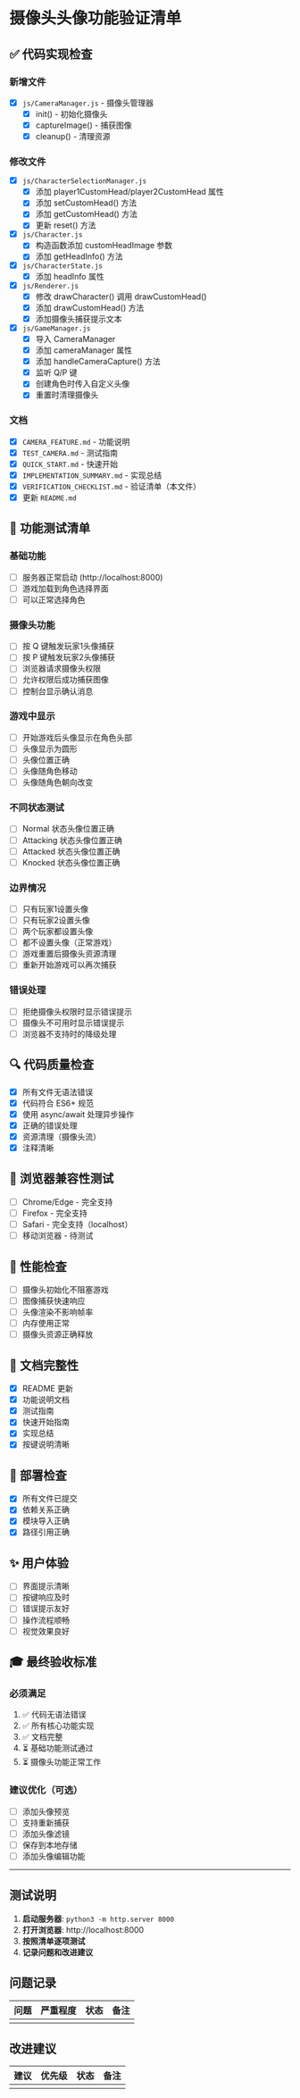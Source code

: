 # 摄像头头像功能验证清单

## ✅ 代码实现检查

### 新增文件
- [x] `js/CameraManager.js` - 摄像头管理器
  - [x] init() - 初始化摄像头
  - [x] captureImage() - 捕获图像
  - [x] cleanup() - 清理资源

### 修改文件
- [x] `js/CharacterSelectionManager.js`
  - [x] 添加 player1CustomHead/player2CustomHead 属性
  - [x] 添加 setCustomHead() 方法
  - [x] 添加 getCustomHead() 方法
  - [x] 更新 reset() 方法

- [x] `js/Character.js`
  - [x] 构造函数添加 customHeadImage 参数
  - [x] 添加 getHeadInfo() 方法

- [x] `js/CharacterState.js`
  - [x] 添加 headInfo 属性

- [x] `js/Renderer.js`
  - [x] 修改 drawCharacter() 调用 drawCustomHead()
  - [x] 添加 drawCustomHead() 方法
  - [x] 添加摄像头捕获提示文本

- [x] `js/GameManager.js`
  - [x] 导入 CameraManager
  - [x] 添加 cameraManager 属性
  - [x] 添加 handleCameraCapture() 方法
  - [x] 监听 Q/P 键
  - [x] 创建角色时传入自定义头像
  - [x] 重置时清理摄像头

### 文档
- [x] `CAMERA_FEATURE.md` - 功能说明
- [x] `TEST_CAMERA.md` - 测试指南
- [x] `QUICK_START.md` - 快速开始
- [x] `IMPLEMENTATION_SUMMARY.md` - 实现总结
- [x] `VERIFICATION_CHECKLIST.md` - 验证清单（本文件）
- [x] 更新 `README.md`

## 🧪 功能测试清单

### 基础功能
- [ ] 服务器正常启动 (http://localhost:8000)
- [ ] 游戏加载到角色选择界面
- [ ] 可以正常选择角色

### 摄像头功能
- [ ] 按 Q 键触发玩家1头像捕获
- [ ] 按 P 键触发玩家2头像捕获
- [ ] 浏览器请求摄像头权限
- [ ] 允许权限后成功捕获图像
- [ ] 控制台显示确认消息

### 游戏中显示
- [ ] 开始游戏后头像显示在角色头部
- [ ] 头像显示为圆形
- [ ] 头像位置正确
- [ ] 头像随角色移动
- [ ] 头像随角色朝向改变

### 不同状态测试
- [ ] Normal 状态头像位置正确
- [ ] Attacking 状态头像位置正确
- [ ] Attacked 状态头像位置正确
- [ ] Knocked 状态头像位置正确

### 边界情况
- [ ] 只有玩家1设置头像
- [ ] 只有玩家2设置头像
- [ ] 两个玩家都设置头像
- [ ] 都不设置头像（正常游戏）
- [ ] 游戏重置后摄像头资源清理
- [ ] 重新开始游戏可以再次捕获

### 错误处理
- [ ] 拒绝摄像头权限时显示错误提示
- [ ] 摄像头不可用时显示错误提示
- [ ] 浏览器不支持时的降级处理

## 🔍 代码质量检查

- [x] 所有文件无语法错误
- [x] 代码符合 ES6+ 规范
- [x] 使用 async/await 处理异步操作
- [x] 正确的错误处理
- [x] 资源清理（摄像头流）
- [x] 注释清晰

## 📱 浏览器兼容性测试

- [ ] Chrome/Edge - 完全支持
- [ ] Firefox - 完全支持
- [ ] Safari - 完全支持（localhost）
- [ ] 移动浏览器 - 待测试

## 🎯 性能检查

- [ ] 摄像头初始化不阻塞游戏
- [ ] 图像捕获快速响应
- [ ] 头像渲染不影响帧率
- [ ] 内存使用正常
- [ ] 摄像头资源正确释放

## 📝 文档完整性

- [x] README 更新
- [x] 功能说明文档
- [x] 测试指南
- [x] 快速开始指南
- [x] 实现总结
- [x] 按键说明清晰

## 🚀 部署检查

- [x] 所有文件已提交
- [x] 依赖关系正确
- [x] 模块导入正确
- [x] 路径引用正确

## ✨ 用户体验

- [ ] 界面提示清晰
- [ ] 按键响应及时
- [ ] 错误提示友好
- [ ] 操作流程顺畅
- [ ] 视觉效果良好

## 🎓 最终验收标准

### 必须满足
1. ✅ 代码无语法错误
2. ✅ 所有核心功能实现
3. ✅ 文档完整
4. ⏳ 基础功能测试通过
5. ⏳ 摄像头功能正常工作

### 建议优化（可选）
- [ ] 添加头像预览
- [ ] 支持重新捕获
- [ ] 添加头像滤镜
- [ ] 保存到本地存储
- [ ] 添加头像编辑功能

---

## 测试说明

1. **启动服务器**: `python3 -m http.server 8000`
2. **打开浏览器**: http://localhost:8000
3. **按照清单逐项测试**
4. **记录问题和改进建议**

## 问题记录

| 问题 | 严重程度 | 状态 | 备注 |
|------|---------|------|------|
|      |         |      |      |

## 改进建议

| 建议 | 优先级 | 状态 | 备注 |
|------|--------|------|------|
|      |        |      |      |
